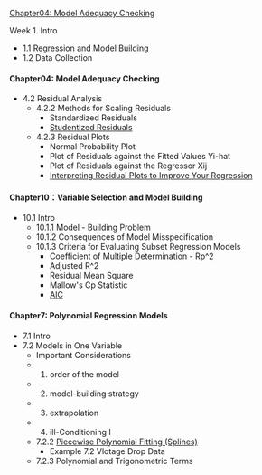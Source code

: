 [Chapter04: Model Adequacy Checking](#4)

Week 1. 
Intro
- 1.1 Regression and Model Building
- 1.2 Data Collection
<h4 id="4">Chapter04: Model Adequacy Checking</h4>

- 4.2 Residual Analysis
  * 4.2.2 Methods for Scaling Residuals
    * Standardized Residuals
    * [Studentized Residuals](https://www.zhihu.com/question/27452966)
  * 4.2.3 Residual Plots
    * Normal Probability Plot
    * Plot of Residuals against the Fitted Values Yi-hat
    * Plot of Residuals against the Regressor Xij
    * [Interpreting Residual Plots to Improve Your Regression](https://www.qualtrics.com/support/stats-iq/analyses/regression-guides/interpreting-residual-plots-improve-regression/)
#### Chapter10：Variable Selection and Model Building
- 10.1 Intro
  * 10.1.1 Model - Building Problem
  * 10.1.2 Consequences of Model Misspecification
  * 10.1.3 Criteria for Evaluating Subset Regression Models
    * Coefficient of Multiple Determination - Rp^2
    * Adjusted R^2
    * Residual Mean Square
    * Mallow's Cp Statistic
    * [AIC](http://sofasofa.io/forum_main_post.php?postid=1000201)
<h4 id="7">Chapter7: Polynomial Regression Models</h4>

- 7.1 Intro
- 7.2 Models in One Variable
  * Important Considerations
  * 1. order of the model
  * 2. model-building strategy
  * 3. extrapolation
  * 4. ill-Conditioning I 
  * 7.2.2 [Piecewise Polynomial Fitting (Splines)](https://towardsdatascience.com/non-linear-regression-basis-expansion-polynomials-splines-2d7adb2cc226)
    * Example 7.2 Vlotage Drop Data
  * 7.2.3 Polynomial and Trigonometric Terms 
  
